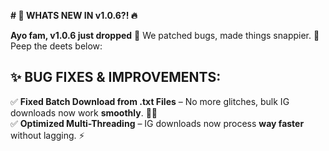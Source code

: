 **# 🚀 WHATS NEW IN v1.0.6?! 🔥**

**Ayo fam, v1.0.6 just dropped** 🧢 We patched bugs, made things snappier. 🍕 Peep the deets below:  

## ✨ BUG FIXES & IMPROVEMENTS:
✅ **Fixed Batch Download from .txt Files** – No more glitches, bulk IG downloads now work **smoothly**. 🔄✨  
✅ **Optimized Multi-Threading** – IG downloads now process **way faster** without lagging. ⚡  
